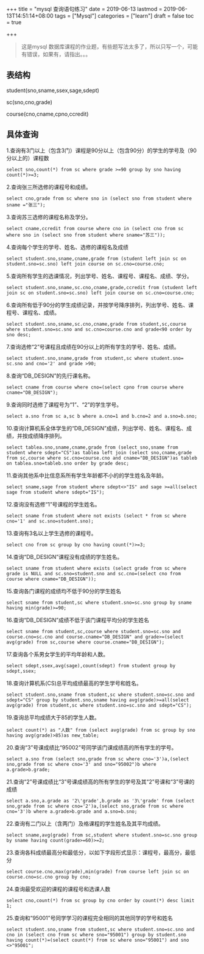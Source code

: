 +++
title = "mysql 查询语句练习"
date = 2019-06-13
lastmod = 2019-06-13T14:51:14+08:00
tags = ["Mysql"]
categories = ["learn"]
draft = false
toc = true

+++

> 这是mysql 数据库课程的作业题，有些题写法太多了，所以只写一个，可能有错误，如果有，请指出。。。

<!--more-->

## 表结构
student(sno,sname,ssex,sage,sdept)

sc(sno,cno,grade)

course(cno,cname,cpno,ccredit)


## 具体查询

1.查询有3门以上（包含3门）课程是90分以上（包含90分）的学生的学号及（90分以上的）课程数
```
select sno,count(*) from sc where grade >=90 group by sno having count(*)>=3;
```
2.查询张三所选修的课程号和成绩。
```
select cno,grade from sc where sno in (select sno from student where sname ="张三");
```
3.查询苏三选修的课程名称及学分。
```
select cname,ccredit from course where cno in (select cno from sc where sno in (select sno from student where sname="苏三"));
```
4.查询每个学生的学号、姓名、选修的课程名及成绩

```
select student.sno,sname,cname,grade from (student left join sc on student.sno=sc.sno) left join course on sc.cno=course.cno;
```
5.查询所有学生的选课情况，列出学号、姓名、课程号、课程名、成绩、学分。
```
select student.sno,sname,sc.cno,cname,grade,ccredit from (student left join sc on student.sno=sc.sno) left join course on sc.cno=course.cno;
```
6.查询所有低于90分的学生成绩记录，并按学号降序排列，列出学号、姓名、课程号、课程名、成绩。
```
select student.sno,sname,sc.cno,cname,grade from student,sc,course where student.sno=sc.sno and sc.cno=course.cno and grade<90 order by sno desc;
```
7.查询选修“2”号课程且成绩在90分以上的所有学生的学号、姓名、成绩。
```
select student.sno,sname,grade from student,sc where student.sno= sc.sno and cno='2' and grade >90;
```
8.查询“DB_DESIGN”的先行课名称。
```
select cname from course where cno=(select cpno from course where cname="DB_DESIGN");
```
9.查询同时选修了课程号为“1”、“2”的学生学号。
```
select a.sno from sc a,sc b where a.cno=1 and b.cno=2 and a.sno=b.sno;
```
10.查询计算机系全体学生的“DB_DESIGN”成绩，列出学号、姓名、课程名、成绩，并按成绩降序排列。
```
select tablea.sno,sname,cname,grade from (select sno,sname from student where sdept="CS")as tablea left join (select sno,cname,grade from sc,course where sc.cno=course.cno and cname="DB_DESIGN")as tableb on tablea.sno=tableb.sno order by grade desc;
```
11.查询其他系中比信息系所有学生年龄都不小的的学生姓名及年龄。
```
select sname,sage from student where sdept<>"IS" and sage >=all(select sage from student where sdept="IS");
```
12.查询没有选修“1”号课程的学生姓名。
```
select sname from student where not exists (select * from sc where cno='1' and sc.sno=student.sno);
```
13.查询有3名以上学生选修的课程号。
```
select cno from sc group by cno having count(*)>=3;
```
14.查询“DB_DESIGN”课程没有成绩的学生姓名。
```
select sname from student where exists (select grade from sc where grade is NULL and sc.sno=student.sno and sc.cno=(select cno from course where cname="DB_DESIGN"));
```
15.查询各门课程的成绩均不低于90分的学生姓名
```
select sname from student,sc where student.sno=sc.sno group by sname having min(grade)>=90;
```
16.查询“DB_DESIGN”成绩不低于该门课程平均分的学生姓名
```
select sname from student,sc,course where student.sno=sc.sno and course.cno=sc.cno and course.cname="DB_DESIGN" and grade>=(select avg(grade) from sc,course where course.cname="DB_DESIGN");
```
17.查询各个系男女学生的平均年龄和人数。
```
select sdept,ssex,avg(sage),count(sdept) from student group by sdept,ssex;
```
18.查询计算机系(CS)总平均成绩最高的学生学号和姓名。
```
select student.sno,sname from student,sc where student.sno=sc.sno and sdept="CS" group by student.sno,sname having avg(grade)>=all(select avg(grade) from student,sc where student.sno=sc.sno and sdept="CS");
```
19.查询总平均成绩大于85的学生人数。
```
select count(*) as "人数" from (select avg(grade) from sc group by sno having avg(grade)>85)as new_table;
```
20.查询“3”号课成绩比“95002”号同学该门课成绩高的所有学生的学号。
```
select a.sno from (select sno,grade from sc where cno='3')a,(select sno,grade from sc where cno='3' and sno="95002")b where a.grade>b.grade;
```
21.查询“2”号课成绩比“3”号课成绩高的所有学生的学号及其“2”号课和“3”号课的成绩
```
select a.sno,a.grade as '2\'grade',b.grade as '3\'grade' from (select sno,grade from sc where cno='2')a,(select sno,grade from sc where cno='3')b where a.grade>b.grade and a.sno=b.sno;
```
22.查询有二门以上（含两门）及格课程的学生姓名及其平均成绩。
```
select sname,avg(grade) from sc,student where student.sno=sc.sno group by sname having count(grade>=60)>=2;
```
23.查询各科成绩最高分和最低分，以如下字段形式显示：课程号，最高分，最低分
```
select course.cno,max(grade),min(grade) from course left join sc on course.cno=sc.cno group by cno;
```
24.查询最受欢迎的课程的课程号和选课人数
```
select cno,count(*) from sc group by cno order by count(*) desc limit 1;
```
25.查询和“95001”号同学学习的课程完全相同的其他同学的学号和姓名
```
select student.sno,sname from student,sc where student.sno=sc.sno and cno in (select cno from sc where sno="95001") group by student.sno having count(*)=(select count(*) from sc where sno="95001") and sno <>"95001";
```
